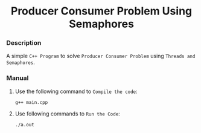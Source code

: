 <h1 align="center">Producer Consumer Problem Using Semaphores</h1>

### Description
A simple `C++ Program` to solve `Producer Consumer Problem` using `Threads and Semaphores`.

### Manual
1) Use the following command to `Compile the code`:
    ```
    g++ main.cpp
    ```
    
2) Use following commands to `Run the Code`:
    ```
    ./a.out
    ```
